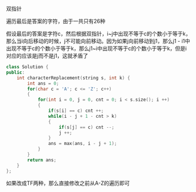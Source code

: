 双指针

遍历最后是答案的字符，由于一共只有26种

假设最后的答案是字符c，然后根据双指针，i~j中出现不等于c的个数小于等于k，那么当i向后移动的时候，j不可能向前移动。因为如果j向前移动到j1，那么j1 - i1中出现不等于c的个数小于等于k，那么j1~i中出现不等于c的个数小于等于k，但是i对应的应该是j而不是j1，这就矛盾了

```c++
class Solution {
public:
    int characterReplacement(string s, int k) {
        int ans = 0;
        for(char c = 'A'; c <= 'Z'; c++)
        {
            for(int i = 0, j = 0, cnt = 0; i < s.size(); i ++)
            {
                if(s[i] == c) cnt ++;
                while(i - j + 1 - cnt > k)
                {
                    if(s[j] == c) cnt --;
                    j ++;
                }
                ans = max(ans, i - j + 1);
            }
        }
        return ans;
    }
};
```

如果改成TF两种，那么直接修改之前从A-Z的遍历即可